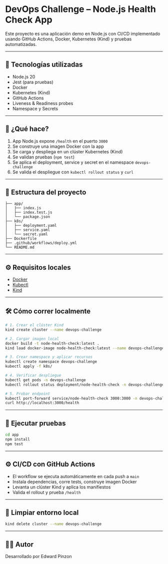# DevOps Challenge – Node.js Health Check App

Este proyecto es una aplicación demo en Node.js con CI/CD implementado usando GitHub Actions, Docker, Kubernetes (Kind) y pruebas automatizadas.

---

## 🧩 Tecnologías utilizadas

- Node.js 20
- Jest (para pruebas)
- Docker
- Kubernetes (Kind)
- GitHub Actions
- Liveness & Readiness probes
- Namespace y Secrets

---

## 🚀 ¿Qué hace?

1. App Node.js expone `/health` en el puerto `3000`
2. Se construye una imagen Docker con la app
3. Se carga y despliega en un clúster Kubernetes (Kind)
4. Se validan pruebas (`npm test`)
5. Se aplica el deployment, service y secret en el namespace `devops-challenge`
6. Se valida el despliegue con `kubectl rollout status` y `curl`

---

## 📁 Estructura del proyecto

```
├── app/
│   ├── index.js
│   ├── index.test.js
│   └── package.json
├── k8s/
│   ├── deployment.yaml
│   ├── service.yaml
│   └── secret.yaml
├── Dockerfile
├── .github/workflows/deploy.yml
└── README.md
```

---

## ⚙️ Requisitos locales

- [Docker](https://docs.docker.com/get-docker/)
- [Kubectl](https://kubernetes.io/docs/tasks/tools/)
- [Kind](https://kind.sigs.k8s.io/)

---

## 🛠️ Cómo correr localmente

```bash
# 1. Crear el clúster Kind
kind create cluster --name devops-challenge

# 2. Cargar imagen local
docker build -t node-health-check:latest .
kind load docker-image node-health-check:latest --name devops-challenge

# 3. Crear namespace y aplicar recursos
kubectl create namespace devops-challenge
kubectl apply -f k8s/

# 4. Verificar despliegue
kubectl get pods -n devops-challenge
kubectl rollout status deployment/node-health-check -n devops-challenge

# 5. Probar endpoint
kubectl port-forward service/node-health-check 3000:3000 -n devops-challenge
curl http://localhost:3000/health
```

---

## 🧪 Ejecutar pruebas

```bash
cd app
npm install
npm test
```

---

## ⚙️ CI/CD con GitHub Actions

- El workflow se ejecuta automáticamente en cada push a `main`
- Instala dependencias, corre tests, construye imagen Docker
- Levanta un clúster Kind y aplica los manifiestos
- Valida el rollout y prueba `/health`

---

## 🧼 Limpiar entorno local

```bash
kind delete cluster --name devops-challenge
```

---

## 👨‍💻 Autor

Desarrollado por Edward Pinzon

